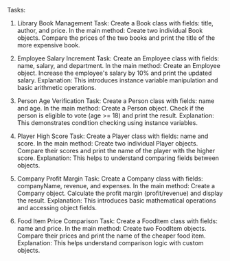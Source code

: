 Tasks: 
1. Library Book Management
Task:
 Create a Book class with fields: title, author, and price.
 In the main method:
Create two individual Book objects.
Compare the prices of the two books and print the title of the more expensive book.

2. Employee Salary Increment
Task:
 Create an Employee class with fields: name, salary, and department.
 In the main method:
Create an Employee object.
Increase the employee's salary by 10% and print the updated salary.
Explanation:
 This introduces instance variable manipulation and basic arithmetic operations.

 3. Person Age Verification
Task:
 Create a Person class with fields: name and age.
 In the main method:
Create a Person object.
Check if the person is eligible to vote (age >= 18) and print the result.
Explanation:
 This demonstrates condition checking using instance variables.

 4. Player High Score
Task:
 Create a Player class with fields: name and score.
 In the main method:
Create two individual Player objects.
Compare their scores and print the name of the player with the higher score.
Explanation:
 This helps to understand comparing fields between objects.

 5. Company Profit Margin
Task:
 Create a Company class with fields: companyName, revenue, and expenses.
 In the main method:
Create a Company object.
Calculate the profit margin (profit/revenue) and display the result.
Explanation:
 This introduces basic mathematical operations and accessing object fields.

 6. Food Item Price Comparison
Task:
 Create a FoodItem class with fields: name and price.
 In the main method:
Create two FoodItem objects.
Compare their prices and print the name of the cheaper food item.
Explanation:
 This helps understand comparison logic with custom objects.